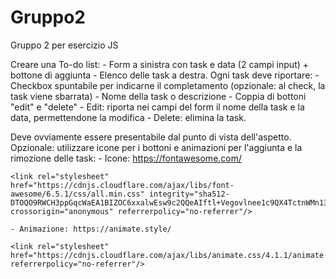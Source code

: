 # Gruppo2
Gruppo 2 per esercizio JS

Creare una To-do list:
    - Form a sinistra con task e data (2 campi input) + bottone di aggiunta
    - Elenco delle task a destra. Ogni task deve riportare:
        - Checkbox spuntabile per indicarne il completamento (opzionale: al check, la task viene sbarrata)
        - Nome della task o descrizione
        - Coppia di bottoni "edit" e "delete"
            - Edit: riporta nei campi del form il nome della task e la data, permettendone la modifica
            - Delete: elimina la task.

Deve ovviamente essere presentabile dal punto di vista dell'aspetto.
Opzionale: utilizzare icone per i bottoni e animazioni per l'aggiunta e la rimozione delle task:
    - Icone: https://fontawesome.com/

    <link rel="stylesheet" href="https://cdnjs.cloudflare.com/ajax/libs/font-awesome/6.5.1/css/all.min.css" integrity="sha512-DTOQO9RWCH3ppGqcWaEA1BIZOC6xxalwEsw9c2QQeAIftl+Vegovlnee1c9QX4TctnWMn13TZye+giMm8e2LwA==" crossorigin="anonymous" referrerpolicy="no-referrer"/>

    - Animazione: https://animate.style/

    <link rel="stylesheet" href="https://cdnjs.cloudflare.com/ajax/libs/animate.css/4.1.1/animate.min.css" referrerpolicy="no-referrer"/>
